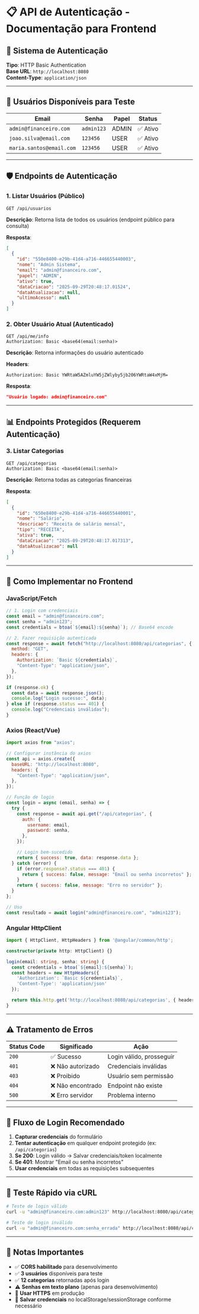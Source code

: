 # 📋 API de Autenticação - Documentação para Frontend

## 🔐 Sistema de Autenticação

**Tipo**: HTTP Basic Authentication  
**Base URL**: `http://localhost:8080`  
**Content-Type**: `application/json`

---

## 👥 **Usuários Disponíveis para Teste**

| Email                    | Senha      | Papel | Status   |
| ------------------------ | ---------- | ----- | -------- |
| `admin@financeiro.com`   | `admin123` | ADMIN | ✅ Ativo |
| `joao.silva@email.com`   | `123456`   | USER  | ✅ Ativo |
| `maria.santos@email.com` | `123456`   | USER  | ✅ Ativo |

---

## 🛡️ **Endpoints de Autenticação**

### 1. **Listar Usuários (Público)**

```http
GET /api/usuarios
```

**Descrição**: Retorna lista de todos os usuários (endpoint público para consulta)

**Resposta**:

```json
[
  {
    "id": "550e8400-e29b-41d4-a716-446655440003",
    "nome": "Admin Sistema",
    "email": "admin@financeiro.com",
    "papel": "ADMIN",
    "ativo": true,
    "dataCriacao": "2025-09-29T20:48:17.01524",
    "dataAtualizacao": null,
    "ultimoAcesso": null
  }
]
```

### 2. **Obter Usuário Atual (Autenticado)**

```http
GET /api/me/info
Authorization: Basic <base64(email:senha)>
```

**Descrição**: Retorna informações do usuário autenticado

**Headers**:

```
Authorization: Basic YWRtaW5AZmluYW5jZWlyby5jb206YWRtaW4xMjM=
```

**Resposta**:

```json
"Usuário logado: admin@financeiro.com"
```

---

## 📊 **Endpoints Protegidos (Requerem Autenticação)**

### 3. **Listar Categorias**

```http
GET /api/categorias
Authorization: Basic <base64(email:senha)>
```

**Descrição**: Retorna todas as categorias financeiras

**Resposta**:

```json
[
  {
    "id": "650e8400-e29b-41d4-a716-446655440001",
    "nome": "Salário",
    "descricao": "Receita de salário mensal",
    "tipo": "RECEITA",
    "ativa": true,
    "dataCriacao": "2025-09-29T20:48:17.017313",
    "dataAtualizacao": null
  }
]
```

---

## 🔧 **Como Implementar no Frontend**

### **JavaScript/Fetch**

```javascript
// 1. Login com credenciais
const email = "admin@financeiro.com";
const senha = "admin123";
const credentials = btoa(`${email}:${senha}`); // Base64 encode

// 2. Fazer requisição autenticada
const response = await fetch("http://localhost:8080/api/categorias", {
  method: "GET",
  headers: {
    Authorization: `Basic ${credentials}`,
    "Content-Type": "application/json",
  },
});

if (response.ok) {
  const data = await response.json();
  console.log("Login sucesso:", data);
} else if (response.status === 401) {
  console.log("Credenciais inválidas");
}
```

### **Axios (React/Vue)**

```javascript
import axios from "axios";

// Configurar instância do axios
const api = axios.create({
  baseURL: "http://localhost:8080",
  headers: {
    "Content-Type": "application/json",
  },
});

// Função de login
const login = async (email, senha) => {
  try {
    const response = await api.get("/api/categorias", {
      auth: {
        username: email,
        password: senha,
      },
    });

    // Login bem-sucedido
    return { success: true, data: response.data };
  } catch (error) {
    if (error.response?.status === 401) {
      return { success: false, message: "Email ou senha incorretos" };
    }
    return { success: false, message: "Erro no servidor" };
  }
};

// Uso
const resultado = await login("admin@financeiro.com", "admin123");
```

### **Angular HttpClient**

```typescript
import { HttpClient, HttpHeaders } from '@angular/common/http';

constructor(private http: HttpClient) {}

login(email: string, senha: string) {
  const credentials = btoa(`${email}:${senha}`);
  const headers = new HttpHeaders({
    'Authorization': `Basic ${credentials}`,
    'Content-Type': 'application/json'
  });

  return this.http.get('http://localhost:8080/api/categorias', { headers });
}
```

---

## ⚠️ **Tratamento de Erros**

| Status Code | Significado       | Ação                     |
| ----------- | ----------------- | ------------------------ |
| `200`       | ✅ Sucesso        | Login válido, prosseguir |
| `401`       | ❌ Não autorizado | Credenciais inválidas    |
| `403`       | ❌ Proibido       | Usuário sem permissão    |
| `404`       | ❌ Não encontrado | Endpoint não existe      |
| `500`       | ❌ Erro servidor  | Problema interno         |

---

## 🔄 **Fluxo de Login Recomendado**

1. **Capturar credenciais** do formulário
2. **Tentar autenticação** em qualquer endpoint protegido (ex: `/api/categorias`)
3. **Se 200**: Login válido → Salvar credenciais/token localmente
4. **Se 401**: Mostrar "Email ou senha incorretos"
5. **Usar credenciais** em todas as requisições subsequentes

---

## 🚀 **Teste Rápido via cURL**

```bash
# Teste de login válido
curl -u "admin@financeiro.com:admin123" http://localhost:8080/api/categorias

# Teste de login inválido
curl -u "admin@financeiro.com:senha_errada" http://localhost:8080/api/categorias
```

---

## 📝 **Notas Importantes**

- ✅ **CORS habilitado** para desenvolvimento
- ✅ **3 usuários** disponíveis para teste
- ✅ **12 categorias** retornadas após login
- ⚠️ **Senhas em texto plano** (apenas para desenvolvimento)
- 🔐 **Usar HTTPS** em produção
- 💾 **Salvar credenciais** no localStorage/sessionStorage conforme necessário
